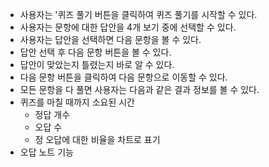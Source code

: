 - 사용자는 '퀴즈 풀기 버튼을 클릭하여 퀴즈 풀기를 시작할 수 있다.
- 사용자는 문항에 대한 답안을 4개 보기 중에 선택할 수 있다.
- 사용자는 답안을 선택하면 다음 문항을 볼 수 있다.
- 답안 선택 후 다음 문항 버튼을 볼 수 있다.
- 답안이 맞았는지 틀렸는지 바로 알 수 있다.
- 다음 문항 버튼을 클릭하여 다음 문항으로 이동할 수 있다.
- 모든 문항을 다 풀면 사용자는 다음과 같은 결과 정보를 볼 수 있다.
- 퀴즈를 마칠 때까지 소요된 시간
  - 정답 개수
  - 오답 수
  - 정 오답에 대한 비율을 차트로 표기
- 오답 노트 기능

